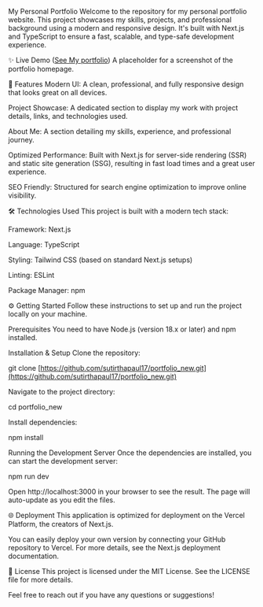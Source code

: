 My Personal Portfolio
Welcome to the repository for my personal portfolio website. This project showcases my skills, projects, and professional background using a modern and responsive design. It's built with Next.js and TypeScript to ensure a fast, scalable, and type-safe development experience.

✨ Live Demo ([See My portfolio](https://portfolio-phi-bice-75.vercel.app/))
A placeholder for a screenshot of the portfolio homepage.

🚀 Features
Modern UI: A clean, professional, and fully responsive design that looks great on all devices.

Project Showcase: A dedicated section to display my work with project details, links, and technologies used.

About Me: A section detailing my skills, experience, and professional journey.


Optimized Performance: Built with Next.js for server-side rendering (SSR) and static site generation (SSG), resulting in fast load times and a great user experience.

SEO Friendly: Structured for search engine optimization to improve online visibility.

🛠️ Technologies Used
This project is built with a modern tech stack:

Framework: Next.js

Language: TypeScript

Styling: Tailwind CSS (based on standard Next.js setups)

Linting: ESLint

Package Manager: npm

⚙️ Getting Started
Follow these instructions to set up and run the project locally on your machine.

Prerequisites
You need to have Node.js (version 18.x or later) and npm installed.

Installation & Setup
Clone the repository:

git clone [https://github.com/sutirthapaul17/portfolio_new.git](https://github.com/sutirthapaul17/portfolio_new.git)

Navigate to the project directory:

cd portfolio_new

Install dependencies:

npm install

Running the Development Server
Once the dependencies are installed, you can start the development server:

npm run dev

Open http://localhost:3000 in your browser to see the result. The page will auto-update as you edit the files.

🌐 Deployment
This application is optimized for deployment on the Vercel Platform, the creators of Next.js.

You can easily deploy your own version by connecting your GitHub repository to Vercel. For more details, see the Next.js deployment documentation.

📄 License
This project is licensed under the MIT License. See the LICENSE file for more details.

Feel free to reach out if you have any questions or suggestions!
